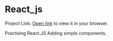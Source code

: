 # React_js
Project Link:
[Open link](https://vlinkus.github.io/React_js/) to view it in your browser.

Practising React.JS Adding simple components.

